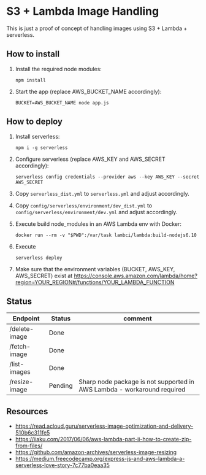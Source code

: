 S3 + Lambda Image Handling
==========================

This is just a proof of concept of handling images using S3 + Lambda + serverless.



How to install
--------------

1. Install the required node modules:
    ```
    npm install
    ```

2. Start the app (replace AWS_BUCKET_NAME accordingly):
    ```
    BUCKET=AWS_BUCKET_NAME node app.js
    ```



How to deploy
-------------

1. Install serverless:
    ```
    npm i -g serverless
    ```

2. Configure serverless (replace AWS_KEY and AWS_SECRET accordingly):
    ```
    serverless config credentials --provider aws --key AWS_KEY --secret AWS_SECRET
    ```

3. Copy `serverless_dist.yml` to `serverless.yml` and adjust accordingly.

4. Copy `config/serverless/environment/dev_dist.yml` to `config/serverless/environment/dev.yml` and adjust accordingly.

5. Execute build node_modules in an AWS Lambda env with Docker:
    ```
    docker run --rm -v "$PWD":/var/task lambci/lambda:build-nodejs6.10
    ```

6. Execute 
    ```
    serverless deploy
    ```

7. Make sure that the environment variables (BUCKET, AWS_KEY, AWS_SECRET) exist at https://console.aws.amazon.com/lambda/home?region=YOUR_REGION#/functions/YOUR_LAMBDA_FUNCTION


Status
------

| Endpoint      | Status  | comment                                                                 |
| ------------- | ------- | ----------------------------------------------------------------------- |
| /delete-image | Done    |                                                                         |
| /fetch-image  | Done    |                                                                         |
| /list-images  | Done    |                                                                         |
| /resize-image | Pending | Sharp node package is not supported in AWS Lambda - workaround required |


Resources
---------

* https://read.acloud.guru/serverless-image-optimization-and-delivery-510b6c311fe5
* https://iiaku.com/2017/06/06/aws-lambda-part-ii-how-to-create-zip-from-files/
* https://github.com/amazon-archives/serverless-image-resizing
* https://medium.freecodecamp.org/express-js-and-aws-lambda-a-serverless-love-story-7c77ba0eaa35



